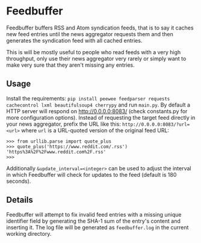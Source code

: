 # Feedbuffer
Feedbuffer buffers RSS and Atom syndication feeds, that is to say it caches new feed entries until the news aggregator requests them and then generates the syndication feed with all cached entries.

This is will be mostly useful to people who read feeds with a very high throughput, only use their news aggregator very rarely or simply want to make very sure that they aren't missing any entries.


## Usage
Install the requirements: `pip install peewee feedparser requests cachecontrol lxml beautifulsoup4 cherrypy` and run `main.py`. By default a HTTP server will respond on http://0.0.0.0:8083/ (check constants.py for more configuration options). Instead of requesting the target feed directly in your news aggregator, prefix the URL like this: `http://0.0.0.0:8083/?url=<url>` where `url` is a URL-quoted version of the original feed URL:

```
>>> from urllib.parse import quote_plus
>>> quote_plus('https://www.reddit.com/.rss')
'https%3A%2F%2Fwww.reddit.com%2F.rss'
>>>
```

Additionally `&update_interval=<integer>` can be used to adjust the interval in which Feedbuffer will check for updates to the feed (default is 180 seconds).


## Details
Feedbuffer will attempt to fix invalid feed entries with a missing unique identifier field by generating the SHA-1 sum of the entry's content and inserting it. The log file will be generated as `feedbuffer.log` in the current working directory.
